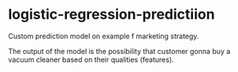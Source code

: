 # logistic-regression-predictiion
Custom prediction model on example f marketing strategy.

The output of the model is the possibility that customer gonna buy a vacuum cleaner based on their qualities (features).

